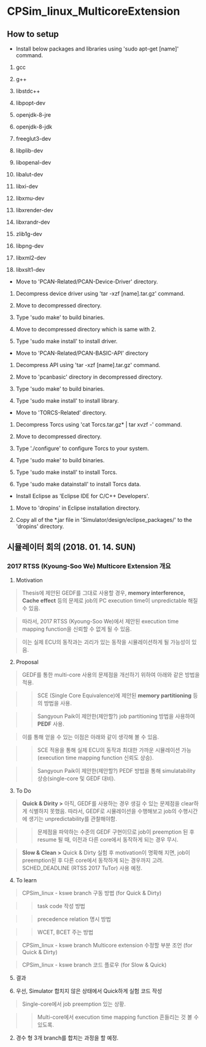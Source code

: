 # CPSim_linux_MulticoreExtension

## How to setup

- Install below packages and libraries using 'sudo apt-get [name]' command.

1. gcc

2. g++

3. libstdc++

4. libpopt-dev

5. openjdk-8-jre

6. openjdk-8-jdk

7. freeglut3-dev

8. libplib-dev

9. libopenal-dev

10. libalut-dev

11. libxi-dev

12. libxmu-dev

13. libxrender-dev

14. libxrandr-dev

15. zlib1g-dev

16. libpng-dev

17. libxml2-dev

18. libxslt1-dev

- Move to 'PCAN-Related/PCAN-Device-Driver' directory.

1. Decompress device driver using 'tar -xzf [name].tar.gz' command.

2. Move to decompressed directory.

3. Type 'sudo make' to build binaries.

4. Move to decompressed directory which is same with 2.

5. Type 'sudo make install' to install driver.

- Move to 'PCAN-Related/PCAN-BASIC-API' directory

1. Decompress API using 'tar -xzf [name].tar.gz' command.

2. Move to 'pcanbasic' directory in decompressed directory.

3. Type 'sudo make' to build binaries.

4. Type 'sudo make install' to install library.

- Move to 'TORCS-Related' directory.

1. Decompress Torcs using 'cat Torcs.tar.gz\* | tar xvzf -' command.

2. Move to decompressed directory.

3. Type './configure' to configure Torcs to your system.

4. Type 'sudo make' to build binaries.

5. Type 'sudo make install' to install Torcs.

6. Type 'sudo make datainstall' to install Torcs data.

- Install Eclipse as 'Eclipse IDE for C/C++ Developers'.

1. Move to 'dropins' in Eclipse installation directory.

2. Copy all of the \*.jar file in 'Simulator/design/eclipse_packages/' to the 'dropins' directory.

## 시뮬레이터 회의 (2018. 01. 14. SUN)

### 2017 RTSS (Kyoung-Soo We) Multicore Extension 개요

1. Motivation


> Thesis에 제안된 GEDF를 그대로 사용할 경우, **memory interference, Cache effect** 등의 문제로 job의 PC execution time이 unpredictable 해질 수 있음.


> 따라서, 2017 RTSS (Kyoung-Soo We)에서 제안된 execution time mapping function을 신뢰할 수 없게 될 수 있음.


> 이는 실제 ECU의 동작과는 괴리가 있는 동작을 시뮬레이션하게 될 가능성이 있음.


2. Proposal

> GEDF를 통한 multi-core 사용의 문제점을 개선하기 위하여 아래와 같은 방법을 적용.


>> SCE (Single Core Equivalence)에 제안된 **memory partitioning** 등의 방법을 사용.


>> Sangyoun Paik이 제안한(제안할?) job partitioning 방법을 사용하여 **PEDF** 사용.


> 이를 통해 얻을 수 있는 이점은 아래와 같이 생각해 볼 수 있음.


>> SCE 적용을 통해 실제 ECU의 동작과 최대한 가까운 시뮬레이션 가능(execution time mapping function 신뢰도 상승).


>> Sangyoun Paik이 제안한(제안할?) PEDF 방법을 통해 simulatability 상승(single-core 및 GEDF 대비).


3. To Do


> **Quick & Dirity >** 아직, GEDF를 사용하는 경우 생길 수 있는 문제점을 clear하게 식별하지 못했음. 따라서, GEDF로 시뮬레이션을 수행해보고 job의 수행시간에 생기는 unpredictability를 관찰해야함.


>> 문제점을 파악하는 수준의 GEDF 구현이므로 job이 preemption 된 후 resume 될 때, 이전과 다른 core에서 동작하게 되는 경우 무시.


> **Slow & Clean >** Quick & Dirty 실험 후 motivation이 명확해 지면, job이 preemption된 후 다른 core에서 동작하게 되는 경우까지 고려. SCHED_DEADLINE (RTSS 2017 TuTor) 사용 예정. 

4. To learn


> CPSim_linux - kswe branch 구동 방법 (for Quick & Dirty)


>> task code 작성 방법


>> precedence relation 명시 방법


>> WCET, BCET 주는 방법


> CPSim_linux - kswe branch Multicore extension 수정할 부분 조언 (for Quick & Dirty)


> CPSim_linux - kswe branch 코드 플로우 (for Slow & Quick)


5. 결과


1. 우선, Simulator 합치지 않은 상태에서 Quick하게 실험 코드 작성


> Single-core에서 job preemption 있는 상황.


>> Multi-core에서 execution time mapping function 흔들리는 것 볼 수 있도록.


2. 경수 형 3개 branch를 합치는 과정을 할 예정.